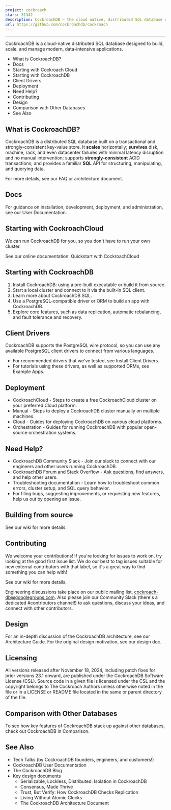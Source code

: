 ```yaml
---
project: cockroach
stars: 31342
description: CockroachDB — the cloud native, distributed SQL database designed for high availability, effortless scale, and control over data placement.
url: https://github.com/cockroachdb/cockroach
---
```


* * *

CockroachDB is a cloud-native distributed SQL database designed to build, scale, and manage modern, data-intensive applications.

-   What is CockroachDB?
-   Docs
-   Starting with Cockroach Cloud
-   Starting with CockroachDB
-   Client Drivers
-   Deployment
-   Need Help?
-   Contributing
-   Design
-   Comparison with Other Databases
-   See Also

What is CockroachDB?
--------------------

CockroachDB is a distributed SQL database built on a transactional and strongly-consistent key-value store. It **scales** horizontally; **survives** disk, machine, rack, and even datacenter failures with minimal latency disruption and no manual intervention; supports **strongly-consistent** ACID transactions; and provides a familiar **SQL** API for structuring, manipulating, and querying data.

For more details, see our FAQ or architecture document.

Docs
----

For guidance on installation, development, deployment, and administration, see our User Documentation.

Starting with CockroachCloud
----------------------------

We can run CockroachDB for you, so you don't have to run your own cluster.

See our online documentation: Quickstart with CockroachCloud

Starting with CockroachDB
-------------------------

1.  Install CockroachDB: using a pre-built executable or build it from source.
2.  Start a local cluster and connect to it via the built-in SQL client.
3.  Learn more about CockroachDB SQL.
4.  Use a PostgreSQL-compatible driver or ORM to build an app with CockroachDB.
5.  Explore core features, such as data replication, automatic rebalancing, and fault tolerance and recovery.

Client Drivers
--------------

CockroachDB supports the PostgreSQL wire protocol, so you can use any available PostgreSQL client drivers to connect from various languages.

-   For recommended drivers that we've tested, see Install Client Drivers.
-   For tutorials using these drivers, as well as supported ORMs, see Example Apps.

Deployment
----------

-   CockroachCloud - Steps to create a free CockroachCloud cluster on your preferred Cloud platform.
-   Manual - Steps to deploy a CockroachDB cluster manually on multiple machines.
-   Cloud - Guides for deploying CockroachDB on various cloud platforms.
-   Orchestration - Guides for running CockroachDB with popular open-source orchestration systems.

Need Help?
----------

-   CockroachDB Community Slack - Join our slack to connect with our engineers and other users running CockroachDB.
-   CockroachDB Forum and Stack Overflow - Ask questions, find answers, and help other users.
-   Troubleshooting documentation - Learn how to troubleshoot common errors, cluster setup, and SQL query behavior.
-   For filing bugs, suggesting improvements, or requesting new features, help us out by opening an issue.

Building from source
--------------------

See our wiki for more details.

Contributing
------------

We welcome your contributions! If you're looking for issues to work on, try looking at the good first issue list. We do our best to tag issues suitable for new external contributors with that label, so it's a great way to find something you can help with!

See our wiki for more details.

Engineering discussions take place on our public mailing list, cockroach-db@googlegroups.com. Also please join our Community Slack (there's a dedicated #contributors channel!) to ask questions, discuss your ideas, and connect with other contributors.

Design
------

For an in-depth discussion of the CockroachDB architecture, see our Architecture Guide. For the original design motivation, see our design doc.

Licensing
---------

All versions released after November 18, 2024, including patch fixes for prior versions 23.1 onward, are published under the CockroachDB Software License (CSL). Source code in a given file is licensed under the CSL and the copyright belongs to The Cockroach Authors unless otherwise noted in the file or in a LICENSE or README file located in the same or parent directory of the file.

Comparison with Other Databases
-------------------------------

To see how key features of CockroachDB stack up against other databases, check out CockroachDB in Comparison.

See Also
--------

-   Tech Talks (by CockroachDB founders, engineers, and customers!)
-   CockroachDB User Documentation
-   The CockroachDB Blog
-   Key design documents
    -   Serializable, Lockless, Distributed: Isolation in CockroachDB
    -   Consensus, Made Thrive
    -   Trust, But Verify: How CockroachDB Checks Replication
    -   Living Without Atomic Clocks
    -   The CockroachDB Architecture Document

